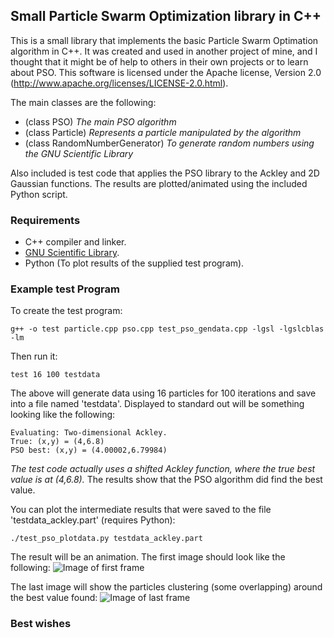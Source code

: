 ## Small Particle Swarm Optimization library in C++

This is a small library that implements the basic Particle Swarm Optimation algorithm in C++. It was created and used in another project of mine, and I thought that it might be of help to others in their own projects or to learn about PSO. This software is licensed under the Apache license, Version 2.0 (http://www.apache.org/licenses/LICENSE-2.0.html).

The main classes are the following:
- (class PSO) _The main PSO algorithm_
- (class Particle) _Represents a particle manipulated by the algorithm_
- (class RandomNumberGenerator) _To generate random numbers using the GNU Scientific Library_

Also included is test code that applies the PSO library to the Ackley and 2D Gaussian functions. The results are plotted/animated using the included Python script.


### Requirements
- C++ compiler and linker.
- [GNU Scientific Library](http://www.gnu.org/software/gsl/).
- Python (To plot results of the supplied test program).

### Example test Program
To create the test program:
```
g++ -o test particle.cpp pso.cpp test_pso_gendata.cpp -lgsl -lgslcblas -lm
```
Then run it:
```
test 16 100 testdata
```
The above will generate data using 16 particles for 100 iterations and save into a file named 'testdata'. Displayed to standard out will be something looking like the following:
```
Evaluating: Two-dimensional Ackley.
True: (x,y) = (4,6.8)
PSO best: (x,y) = (4.00002,6.79984)
```
_The test code actually uses a shifted Ackley function, where the true best value is at (4,6.8)._ The results show that the PSO algorithm did find the best value. 

You can plot the intermediate results that were saved to the file 'testdata_ackley.part' (requires Python):
```
./test_pso_plotdata.py testdata_ackley.part
```
The result will be an animation. The first image should look like the following:
![Image of first frame](http://i.imgur.com/tEu4zRs.png)

The last image will show the particles clustering (some overlapping) around the best value found:
![Image of last frame](http://i.imgur.com/RIfBucY.png)

### Best wishes

